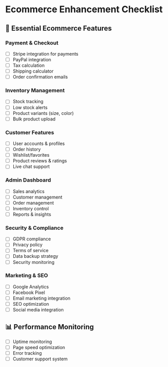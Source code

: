 # Ecommerce Enhancement Checklist

## 🛒 Essential Ecommerce Features

### Payment & Checkout
- [ ] Stripe integration for payments
- [ ] PayPal integration 
- [ ] Tax calculation
- [ ] Shipping calculator
- [ ] Order confirmation emails

### Inventory Management  
- [ ] Stock tracking
- [ ] Low stock alerts
- [ ] Product variants (size, color)
- [ ] Bulk product upload

### Customer Features
- [ ] User accounts & profiles
- [ ] Order history
- [ ] Wishlist/favorites
- [ ] Product reviews & ratings
- [ ] Live chat support

### Admin Dashboard
- [ ] Sales analytics
- [ ] Customer management
- [ ] Order management
- [ ] Inventory control
- [ ] Reports & insights

### Security & Compliance
- [ ] GDPR compliance
- [ ] Privacy policy
- [ ] Terms of service
- [ ] Data backup strategy
- [ ] Security monitoring

### Marketing & SEO
- [ ] Google Analytics
- [ ] Facebook Pixel
- [ ] Email marketing integration
- [ ] SEO optimization
- [ ] Social media integration

## 📊 Performance Monitoring
- [ ] Uptime monitoring
- [ ] Page speed optimization
- [ ] Error tracking
- [ ] Customer support system